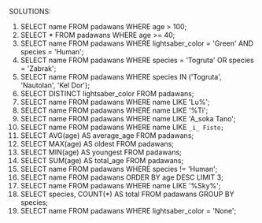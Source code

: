 SOLUTIONS:

1. SELECT name FROM padawans WHERE age > 100;
2. SELECT \* FROM padawans WHERE age >= 40;
3. SELECT name FROM padawans WHERE lightsaber_color = 'Green' AND species = 'Human';
4. SELECT name FROM padawans WHERE species = 'Togruta' OR species = 'Zabrak';
5. SELECT name FROM padawans WHERE species IN ('Togruta', 'Nautolan', 'Kel Dor');
6. SELECT DISTINCT lightsaber_color FROM padawans;
7. SELECT name FROM padawans WHERE name LIKE 'Lu%';
8. SELECT name FROM padawans WHERE name LIKE '%Ti';
9. SELECT name FROM padawans WHERE name LIKE 'A_soka Tano';
10. SELECT name FROM padawans WHERE name LIKE `_i_ Fisto;`
11. SELECT AVG(age) AS average_age FROM padawans;
12. SELECT MAX(age) AS oldest FROM padawans;
13. SELECT MIN(age) AS youngest FROM padawans;
14. SELECT SUM(age) AS total_age FROM padawans;
15. SELECT name FROM padawans WHERE species != 'Human';
16. SELECT name FROM padawans ORDER BY age DESC LIMIT 3;
17. SELECT name FROM padawans WHERE name LIKE '%Sky%';
18. SELECT species, COUNT(\*) AS total FROM padawans GROUP BY species;
19. SELECT name FROM padawans WHERE lightsaber_color = 'None';
